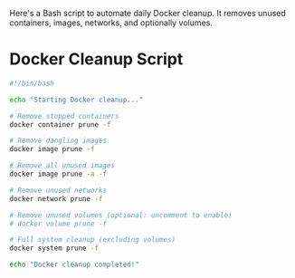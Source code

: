 Here's a Bash script to automate daily Docker cleanup. It removes unused containers, images, networks, and optionally volumes.  
# **Docker Cleanup Script**

```bash
#!/bin/bash

echo "Starting Docker cleanup..."

# Remove stopped containers
docker container prune -f

# Remove dangling images
docker image prune -f

# Remove all unused images
docker image prune -a -f

# Remove unused networks
docker network prune -f

# Remove unused volumes (optional: uncomment to enable)
# docker volume prune -f

# Full system cleanup (excluding volumes)
docker system prune -f

echo "Docker cleanup completed!"
```
